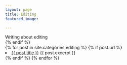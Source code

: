 ```yaml
---
layout: page
title: Editing
featured_image: 

---
```



<div class="outer">
  <div class="post-feed-title inner">Writing about editing</div>
    {% endif %}
       <div class="post-feed inner-wide">
       {% for post in site.categories.editing %}
    {% if post.url %}
        <li><a href="{{ post.url }}">{{ post.title }}</a>
         {{ post.excerpt }}
        </li>
    {% endif %}
  {% endfor %}         
    </div>   
</div>
